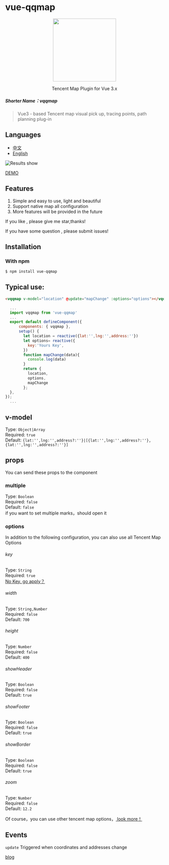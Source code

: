 # vue-qqmap
<p align="center">
  <img src="https://static.only1314.cn/public/images/vqqmap-logo.png" width="200px">
</p>
<p align="center">Tencent Map Plugin for Vue 3.x</p>

#####  Shorter Name：vqqmap
> Vue3 - based Tencent map visual pick up, tracing points, path planning plug-in<br>
## Languages

- [中文](https://github.com/cuteCloud/vue-qqmap/blob/master/README.zh.md)
- [English](https://github.com/cuteCloud/vue-qqmap/blob/master/README.md)


![Results show](https://static.only1314.cn/public/images/vqqmap01.jpg "Results show")

[DEMO](https://codesandbox.io/s/goofy-northcutt-y0sz7)

## Features
1. Simple and easy to use, light and beautiful 
2. Support native map all configuration
3. More features will be provided in the future

<p>If you like , please give me star,thanks!</p>
<p>If you have some question , please submit issues!</p>

## Installation
### With npm
``` bash
$ npm install vue-qqmap
```

## Typical use:
``` html
<vqqmap v-model="location" @update="mapChange" :options="options"></vqqmap>
```
``` js
  ...
  import vqqmap from 'vue-qqmap'
  ...
  export default defineComponent({
      components: { vqqmap },
      setup() {
        let location = reactive({lat:'',lng:'',address:''})
        let options= reactive({
          key:'Yours Key',
        })
        function mapChange(data){
          console.log(data)
        }
        return {
          location,
          options,
          mapChange
        };
  },
});
  ...
```

## **v-model**
Type: `Object|Array`<br>
Required: `true`<br>
Default: `{lat:'',lng:'',address?:''}|[{lat:'',lng:'',address?:''},{lat:'',lng:'',address?:''}]`<br>

## **props**

You can send these props to the component


### multiple
Type: `Boolean`<br>
Required: `false`<br>
Default: `false`<br>
if you want to set multiple  marks，should open it

### options
In addition to the following configuration, you can also use all Tencent Map Options
###### key
Type: `String`<br>
Required: `true`<br>
[No Key, go apply？](https://lbs.qq.com/)

###### width
Type: `String,Number`<br>
Required: `false`<br>
Default: `700`<br>

###### height
Type: `Number`<br>
Required: `false`<br>
Default: `400`<br>

###### showHeader
Type: `Boolean`<br>
Required: `false`<br>
Default: `true`<br>

###### showFooter
Type: `Boolean`<br>
Required: `false`<br>
Default: `true`<br>

###### showBorder
Type: `Boolean`<br>
Required: `false`<br>
Default: `true`<br>

###### zoom
Type: `Number`<br>
Required: `false`<br>
Default: `12.2`<br>

Of course，you can use other tencent map options，[ look more！ ](https://lbs.qq.com/webApi/javascriptGL/glDoc/docIndexMap#2)

## **Events**
`update` Triggered when coordinates and addresses change

[blog](https://blog.only1314.cn/)

